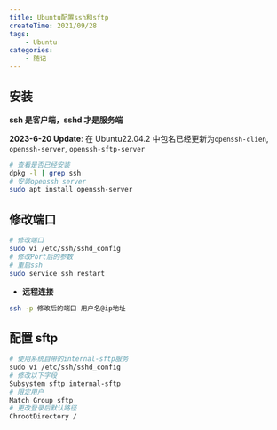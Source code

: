 ```yaml
---
title: Ubuntu配置ssh和sftp
createTime: 2021/09/28
tags:
    - Ubuntu
categories:
    - 随记
---
```


## 安装

**ssh 是客户端，sshd 才是服务端**

**2023-6-20 Update**: 在 Ubuntu22.04.2 中包名已经更新为`openssh-clien`, `openssh-server`, `openssh-sftp-server`

```bash
# 查看是否已经安装
dpkg -l | grep ssh
# 安装openssh server
sudo apt install openssh-server
```

## 修改端口

```bash
# 修改端口
sudo vi /etc/ssh/sshd_config
# 修改Port后的参数
# 重启ssh
sudo service ssh restart
```

-   **远程连接**

```bash
ssh -p 修改后的端口 用户名@ip地址
```

## 配置 sftp

```bash
# 使用系统自带的internal-sftp服务
sudo vi /etc/ssh/sshd_config
# 修改以下字段
Subsystem sftp internal-sftp
# 限定用户
Match Group sftp
# 更改登录后默认路径
ChrootDirectory /
```
